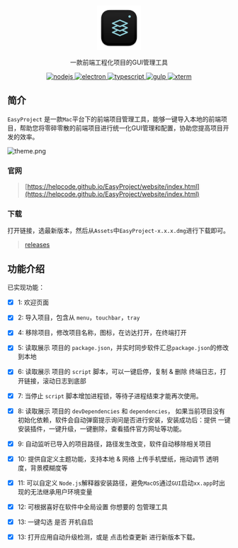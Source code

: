 <p align="center">
    <img style="width: 100px;height: 100px;" src="./website/img/logo.png"/>
</p>
<p align="center">
  一款前端工程化项目的GUI管理工具
</p>
<p align="center">
  <a href="https://nodejs.org/en/download/">
    <img src="https://img.shields.io/badge/node.js-v14.19.0-blue.svg" alt="nodejs">
  </a>
  <a href="https://www.electronjs.org/">
    <img src="https://img.shields.io/badge/electron-v13.5.1-brightgreen" alt="electron">
  </a>
  <a href="https://www.typescriptlang.org/">
    <img src="https://img.shields.io/badge/typescript-v4.4.4-blue" alt="typescript">
  </a>
  <a href="https://gulpjs.com/">
    <img src="https://img.shields.io/badge/gulp-v4.0.2-orange" alt="gulp">
  </a>
  <a href="https://xtermjs.org/">
    <img src="https://img.shields.io/badge/xterm-v4.9.0-brightgreen" alt="xterm">
  </a>
</p>

## 简介

`EasyProject` 是一款`Mac`平台下的前端项目管理工具，能够一键导入本地的前端项目，帮助您将零碎零散的前端项目进行统一化GUI管理和配置，协助您提高项目开发的效率。

![theme.png](./website/img/theme.png)

### 官网

> [https://helpcode.github.io/EasyProject/website/index.html](https://helpcode.github.io/EasyProject/website/index.html)

### 下载

打开链接，选最新版本，然后从`Assets`中`EasyProject-x.x.x.dmg`进行下载即可。

> [releases](https://github.com/helpcode/EasyProject/releases)

## 功能介绍

已实现功能：

- [x] 1: 欢迎页面
- [x] 2: 导入项目，包含从 `menu`，`touchbar`，`tray`
- [x] 4: 移除项目，修改项目名称，图标，在访达打开，在终端打开
- [x] 5: 读取展示 项目的 `package.json`，并实时同步软件汇总`package.json`的修改到本地
- [x] 6: 读取展示 项目的 `script` 脚本，可以一键启停，复制 & 删除 终端日志，打开链接，滚动日志到底部
- [x] 7: 当停止 `script` 脚本增加进程锁，等待子进程结束才能再次使用。
- [x] 8: 读取展示 项目的 `devDependencies` 和 `dependencies`， 如果当前项目没有初始化依赖，软件会自动弹窗提示询问是否进行安装，安装成功后：提供 一键安装插件，一键升级，一键删除，查看插件官方网址等功能。
- [x] 9: 自动监听已导入的项目路径，路径发生改变，软件自动移除相关项目
- [x] 10: 提供自定义主题功能，支持本地 & 网络 上传手机壁纸，拖动调节 透明度，背景模糊度等
- [x] 11: 可以自定义 `Node.js`解释器安装路径，避免`MacOS`通过`GUI`启动`xx.app`时出现的无法继承用户环境变量
- [x] 12: 可根据喜好在软件中全局设置 你想要的 包管理工具
- [x] 13: 一键勾选 是否 开机自启
- [x] 13: 打开应用自动升级检测，或是 点击检查更新 进行新版本下载。

